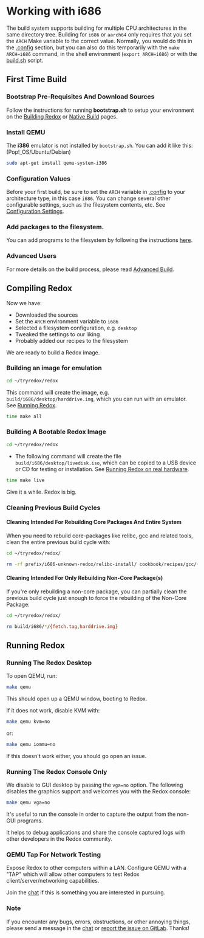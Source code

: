 # Working with i686

The build system supports building for multiple CPU architectures in the same directory tree. Building for `i686` or `aarch64` only requires that you set the `ARCH` Make variable to the correct value. Normally, you would do this in the [.config](./configuration-settings.md#config) section, but you can also do this temporarily with the `make ARCH=i686` command, in the shell environment (`export ARCH=i686`) or with the [build.sh](./configuration-settings.md#buildsh) script.

## First Time Build

### Bootstrap Pre-Requisites And Download Sources

Follow the instructions for running **bootstrap.sh** to setup your environment on the [Building Redox](./podman-build.md) or [Native Build](./building-redox.md) pages.

### Install QEMU

The **i386** emulator is not installed by `bootstrap.sh`. You can add it like this:  
(Pop!_OS/Ubuntu/Debian)

```sh
sudo apt-get install qemu-system-i386
```

### Configuration Values

Before your first build, be sure to set the `ARCH` variable in [.config](./configuration-settings.md#config) to your architecture type, in this case `i686`. You can change several other configurable settings, such as the filesystem contents, etc. See [Configuration Settings](./configuration-settings.md).

### Add packages to the filesystem.

You can add programs to the filesystem by following the instructions [here](./including-programs.md).

### Advanced Users

For more details on the build process, please read [Advanced Build](./advanced-build.md).

## Compiling Redox

Now we have:

 - Downloaded the sources
 - Set the `ARCH` environment variable to `i686`
 - Selected a filesystem configuration, e.g. `desktop`
 - Tweaked the settings to our liking
 - Probably added our recipes to the filesystem

We are ready to build a Redox image.

### Building an image for emulation

```sh
cd ~/tryredox/redox
```

This command will create the image, e.g. `build/i686/desktop/harddrive.img`, which you can run with an emulator. See [Running Redox](#running-redox).

```sh
time make all
```

### Building A Bootable Redox Image

```sh
cd ~/tryredox/redox
```

- The following command will create the file `build/i686/desktop/livedisk.iso`, which can be copied to a USB device or CD for testing or installation. See [Running Redox on real hardware](./real-hardware.md).

```sh
time make live
```

Give it a while. Redox is big.

### Cleaning Previous Build Cycles

#### Cleaning Intended For Rebuilding Core Packages And Entire System

When you need to rebuild core-packages like relibc, gcc and related tools, clean the entire previous build cycle with:

```sh
cd ~/tryredox/redox/
```

```sh
rm -rf prefix/i686-unknown-redox/relibc-install/ cookbook/recipes/gcc/{build,sysroot,stage*} build/i686/*/{harddrive.img,livedisk.iso}
```

#### Cleaning Intended For Only Rebuilding Non-Core Package(s)

If you're only rebuilding a non-core package, you can partially clean the previous build cycle just enough to force the rebuilding of the Non-Core Package:

```sh
cd ~/tryredox/redox/
```

```sh
rm build/i686/*/{fetch.tag,harddrive.img}
```

## Running Redox

### Running The Redox Desktop

To open QEMU, run:

```sh
make qemu
```

This should open up a QEMU window, booting to Redox.

If it does not work, disable KVM with:

```sh
make qemu kvm=no
```

or:

```sh
make qemu iommu=no
```

If this doesn't work either, you should go open an issue.

### Running The Redox Console Only

We disable to GUI desktop by passing the `vga=no` option.  The following disables the graphics support and welcomes you with the Redox console:

```sh
make qemu vga=no 
```

It's useful to run the console in order to capture the output from the non-GUI programs.

It helps to debug applications and share the console captured logs with other developers in the Redox community.

### QEMU Tap For Network Testing

Expose Redox to other computers within a LAN. Configure QEMU with a "TAP" which will allow other computers to test Redox client/server/networking capabilities.

Join the [chat](./chat.md) if this is something you are interested in pursuing.

### Note

If you encounter any bugs, errors, obstructions, or other annoying things, please send a message in the [chat](./chat.md) or [report the issue on GitLab](./creating-proper-bug-reports.md). Thanks!
